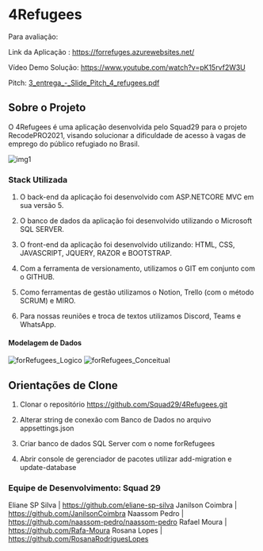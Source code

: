 # 4Refugees

Para avaliação:

Link da Aplicação : https://forrefuges.azurewebsites.net/

Vídeo Demo Solução: https://www.youtube.com/watch?v=pK15rvf2W3U

Pitch: [3_entrega_-_Slide_Pitch_4_refugees.pdf](https://github.com/Squad29/4Refugees/files/8111666/3_entrega_-_Slide_Pitch_4_refugees.pdf)

## Sobre o Projeto

O 4Refugees é uma aplicação desenvolvida pelo Squad29 para o projeto RecodePRO2021, visando solucionar a dificuldade de acesso à vagas de emprego do público refugiado no Brasil.

![img1](https://user-images.githubusercontent.com/95144647/155015740-aa59405e-e576-420c-b4ea-b226778ba0b9.png)

### Stack Utilizada

1. O back-end da aplicação foi desenvolvido com ASP.NETCORE MVC em sua versão 5.

2. O banco de dados da aplicação foi desenvolvido utilizando o Microsoft SQL SERVER.

3. O front-end da aplicação foi desenvolvido utilizando: HTML, CSS, JAVASCRIPT, JQUERY, RAZOR e BOOTSTRAP.

4. Com a ferramenta de versionamento, utilizamos o GIT em conjunto com o GITHUB.

5. Como ferramentas de gestão utilizamos o Notion, Trello (com o método SCRUM) e MIRO. 

6. Para nossas reuniões e troca de textos utilizamos Discord, Teams e WhatsApp.

#### Modelagem de Dados

![forRefugees_Logico](https://user-images.githubusercontent.com/95144647/155016001-6fab8f1e-f862-4769-b686-47e3e6dd670f.png)
![forRefugees_Conceitual](https://user-images.githubusercontent.com/95144647/155016014-76fb9468-a575-4ce2-aef6-553f21c6ac06.png)

## Orientações de Clone

1. Clonar o repositório https://github.com/Squad29/4Refugees.git

2. Alterar string de conexão com Banco de Dados no arquivo appsettings.json

3. Criar banco de dados SQL Server com o nome forRefugees

4. Abrir console de gerenciador de pacotes utilizar add-migration e update-database


### Equipe de Desenvolvimento: Squad 29

Eliane SP Silva | https://github.com/eliane-sp-silva
Janilson Coimbra | https://github.com/JanilsonCoimbra
Naassom Pedro | https://github.com/naassom-pedro/naassom-pedro
Rafael Moura | https://github.com/Rafa-Moura 
Rosana Lopes | https://github.com/RosanaRodriguesLopes 



